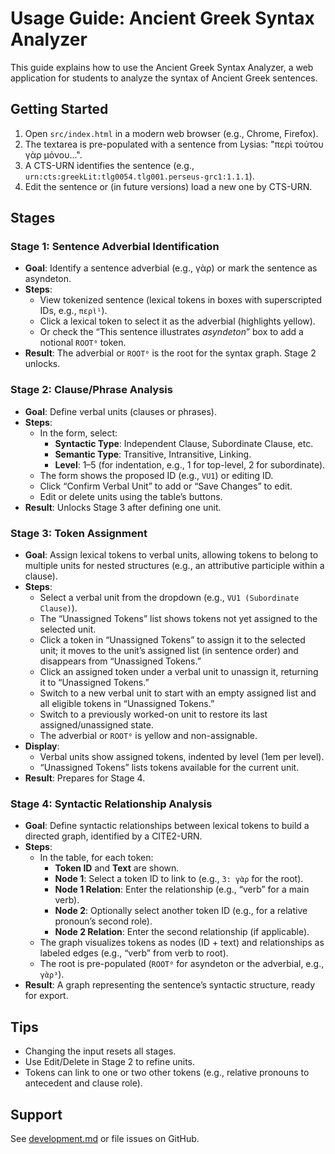 # Usage Guide: Ancient Greek Syntax Analyzer

This guide explains how to use the Ancient Greek Syntax Analyzer, a web application for students to analyze the syntax of Ancient Greek sentences.

## Getting Started
1. Open `src/index.html` in a modern web browser (e.g., Chrome, Firefox).
2. The textarea is pre-populated with a sentence from Lysias: "περὶ τούτου γὰρ μόνου...".
3. A CTS-URN identifies the sentence (e.g., `urn:cts:greekLit:tlg0054.tlg001.perseus-grc1:1.1.1`).
4. Edit the sentence or (in future versions) load a new one by CTS-URN.

## Stages
### Stage 1: Sentence Adverbial Identification
- **Goal**: Identify a sentence adverbial (e.g., γὰρ) or mark the sentence as asyndeton.
- **Steps**:
  - View tokenized sentence (lexical tokens in boxes with superscripted IDs, e.g., `περὶ¹`).
  - Click a lexical token to select it as the adverbial (highlights yellow).
  - Or check the “This sentence illustrates *asyndeton*” box to add a notional `ROOT⁰` token.
- **Result**: The adverbial or `ROOT⁰` is the root for the syntax graph. Stage 2 unlocks.

### Stage 2: Clause/Phrase Analysis
- **Goal**: Define verbal units (clauses or phrases).
- **Steps**:
  - In the form, select:
    - **Syntactic Type**: Independent Clause, Subordinate Clause, etc.
    - **Semantic Type**: Transitive, Intransitive, Linking.
    - **Level**: 1–5 (for indentation, e.g., 1 for top-level, 2 for subordinate).
  - The form shows the proposed ID (e.g., `VU1`) or editing ID.
  - Click “Confirm Verbal Unit” to add or “Save Changes” to edit.
  - Edit or delete units using the table’s buttons.
- **Result**: Unlocks Stage 3 after defining one unit.

### Stage 3: Token Assignment
- **Goal**: Assign lexical tokens to verbal units, allowing tokens to belong to multiple units for nested structures (e.g., an attributive participle within a clause).
- **Steps**:
  - Select a verbal unit from the dropdown (e.g., `VU1 (Subordinate Clause)`).
  - The “Unassigned Tokens” list shows tokens not yet assigned to the selected unit.
  - Click a token in “Unassigned Tokens” to assign it to the selected unit; it moves to the unit’s assigned list (in sentence order) and disappears from “Unassigned Tokens.”
  - Click an assigned token under a verbal unit to unassign it, returning it to “Unassigned Tokens.”
  - Switch to a new verbal unit to start with an empty assigned list and all eligible tokens in “Unassigned Tokens.”
  - Switch to a previously worked-on unit to restore its last assigned/unassigned state.
  - The adverbial or `ROOT⁰` is yellow and non-assignable.
- **Display**:
  - Verbal units show assigned tokens, indented by level (1em per level).
  - “Unassigned Tokens” lists tokens available for the current unit.
- **Result**: Prepares for Stage 4.

### Stage 4: Syntactic Relationship Analysis
- **Goal**: Define syntactic relationships between lexical tokens to build a directed graph, identified by a CITE2-URN.
- **Steps**:
  - In the table, for each token:
    - **Token ID** and **Text** are shown.
    - **Node 1**: Select a token ID to link to (e.g., `3: γὰρ` for the root).
    - **Node 1 Relation**: Enter the relationship (e.g., “verb” for a main verb).
    - **Node 2**: Optionally select another token ID (e.g., for a relative pronoun’s second role).
    - **Node 2 Relation**: Enter the second relationship (if applicable).
  - The graph visualizes tokens as nodes (ID + text) and relationships as labeled edges (e.g., “verb” from verb to root).
  - The root is pre-populated (`ROOT⁰` for asyndeton or the adverbial, e.g., `γὰρ³`).
- **Result**: A graph representing the sentence’s syntactic structure, ready for export.

## Tips
- Changing the input resets all stages.
- Use Edit/Delete in Stage 2 to refine units.
- Tokens can link to one or two other tokens (e.g., relative pronouns to antecedent and clause role).

## Support
See [development.md](development.md) or file issues on GitHub.